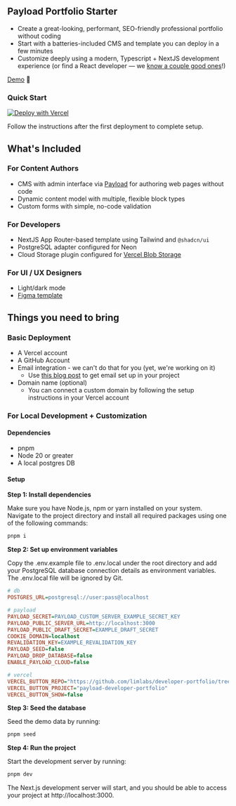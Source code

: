 ## Payload Portfolio Starter

- Create a great-looking, performant, SEO-friendly professional portfolio without coding
- Start with a batteries-included CMS and template you can deploy in a few minutes
- Customize deeply using a modern, Typescript + NextJS development experience (or find a React developer &mdash; we [know a couple good ones](https://liminal.sh)!)

[Demo](https://dev-portfolio-example.vercel.app/) 👀 

### Quick Start

[![Deploy with Vercel](https://vercel.com/button)](https://vercel.com/new/clone?repository-url=https%3A%2F%2Fgithub.com%2Flimlabs%2Fdeveloper-portfolio&project-name=portfolio-starter&env=PAYLOAD_SECRET&build-command=pnpm%20run%20ci&stores=%5B%7B%22type%22%3A%22postgres%22%7D%2C%7B%22type%22%3A%22blob%22%7D%5D)

Follow the instructions after the first deployment to complete setup.

## What's Included

### For Content Authors

- CMS with admin interface via [Payload](https://github.com/payloadcms/payload) for authoring web pages without code
- Dynamic content model with multiple, flexible block types 
- Custom forms with simple, no-code validation

### For Developers

- NextJS App Router-based template using Tailwind and `@shadcn/ui` 
- PostgreSQL adapter configured for Neon
- Cloud Storage plugin configured for [Vercel Blob Storage](https://vercel.com/docs/storage/vercel-blob)

### For UI / UX Designers

- Light/dark mode
- [Figma template](https://www.figma.com/design/L3gEQtZWCAra7LrpWW3QCy/Payload_Portfolio-Design?node-id=0-1&t=VpsBbc4G1XGAvHKp-1)

## Things you need to bring

### Basic Deployment

- A Vercel account
- A GitHub Account
- Email integration - we can't do that for you (yet, we're working on it)
  - Use [this blog post](https://payloadcms.com/blog/payload-nodemailer-free-and-extensible-email-integration) to get email set up in your project
- Domain name (optional)
  - You can connect a custom domain by following the setup instructions in your Vercel account

### For Local Development + Customization
#### Dependencies
- pnpm
- Node 20 or greater
- A local postgres DB

#### Setup
**Step 1: Install dependencies**

Make sure you have Node.js, npm or yarn installed on your system. Navigate to the project directory and install all required packages using one of the following commands:

```bash
pnpm i
```

**Step 2: Set up environment variables**

Copy the .env.example file to .env.local under the root directory and add your PostgreSQL database connection details as environment variables. The .env.local file will be ignored by Git.

```ini
# db
POSTGRES_URL=postgresql://user:pass@localhost

# payload
PAYLOAD_SECRET=PAYLOAD_CUSTOM_SERVER_EXAMPLE_SECRET_KEY
PAYLOAD_PUBLIC_SERVER_URL=http://localhost:3000
PAYLOAD_PUBLIC_DRAFT_SECRET=EXAMPLE_DRAFT_SECRET
COOKIE_DOMAIN=localhost
REVALIDATION_KEY=EXAMPLE_REVALIDATION_KEY
PAYLOAD_SEED=false
PAYLOAD_DROP_DATABASE=false
ENABLE_PAYLOAD_CLOUD=false

# vercel
VERCEL_BUTTON_REPO="https://github.com/limlabs/developer-portfolio/tree/feat-vercel-deploy"
VERCEL_BUTTON_PROJECT="payload-developer-portfolio"
VERCEL_BUTTON_SHOW=false
```
**Step 3: Seed the database**

Seed the demo data by running:
```bash
pnpm seed
```

**Step 4: Run the project**

Start the development server by running:
```bash
pnpm dev
```

The Next.js development server will start, and you should be able to access your project at http://localhost:3000.
